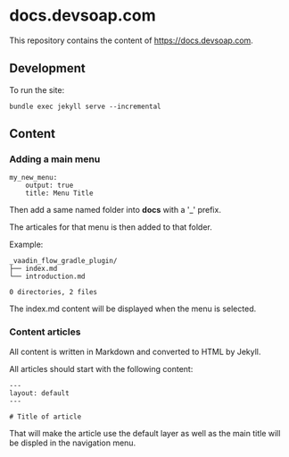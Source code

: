 # docs.devsoap.com

This repository contains the content of https://docs.devsoap.com.


## Development

To run the site:

```
bundle exec jekyll serve --incremental
```

## Content

### Adding a main menu

```
my_new_menu:
    output: true
    title: Menu Title
```

Then add a same named folder into **docs** with a '_' prefix.

The articales for that menu is then added to that folder.

Example:
```
_vaadin_flow_gradle_plugin/
├── index.md
└── introduction.md

0 directories, 2 files
```

The index.md content will be displayed when the menu is selected.


### Content articles

All content is written in Markdown and converted to HTML by Jekyll.

All articles should start with the following content:

```
---
layout: default
---

# Title of article
```

That will make the article use the default layer as well as the main title will be displed in the navigation menu.
